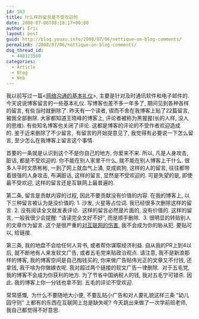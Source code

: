 ```yaml
---
id: 583
title: 什么样的留言是不受欢迎的
date: 2008-07-06T08:18:17+00:00
author: Eric
layout: post
guid: http://blog.youxu.info/2008/07/06/nettique-on-blog-comments/
permalink: /2008/07/06/nettique-on-blog-comments/
dsq_thread_id:
  - 448123560
categories:
  - Article
  - Blog
  - Web
---
```

我以前写过一篇<[网络沟通的基本礼仪](http://blog.youxu.info/2007/08/11/netettiquet/)>, 主要是针对及时通讯软件和电子邮件的.  今天说说博客留言的一些基本礼仪. 写博客也差不多一年多了, 期间见到各种各样的留言, 有些当时就删除了. 昨天有一个读者, 锲而不舍在我博客上贴了22篇留言, 被我全部删除. 大家都知道王晓峰的博客上, 评论者被称为黑猩猩(长的人样, 没人的思维). 有些知名博客也关闭了评论. 这都是博客的评论的不受作者欢迎造成的. 鉴于近来删除了不少留言,  有留言的开始提意见了, 我觉得有必要说一下怎么留言, 至少怎么在我博客上留言这个事情.

首要的一条就是认识到这个不是你自己的地方, 你爱来不来. 所以, 凡是人身攻击, 脏话, 都是不受欢迎的. 你不能在别人家里干什么, 就不能在别人博客上干什么. 很多人平时文质彬彬, 一到了网上就血气上涌, 变成疯狗, 这样的人的留言, 往往都带着很强的人身攻击, 布满脏话, 这样的留言, 显然是不受欢迎的. 可是失望的是, 即使最不受欢迎, 这样的留言还是互联网上最普遍的.

第二条, 留言是贡献内容的过程, 因此不要贡献没有价值的内容. 在我的博客上, 以下三种留言被认为是没价值的: 1. 沙发, 火星等占位词. 我已经很多次删除这样的留言. 2. 没有阅读全文就发表评论.  这样的留言必然是片面的, 没有价值的. 这样的留言, 一般我很少会提醒: &#8220;请读完全文好不好&#8221;, 而是顺手删除.  3. 很明显的转贴别人的文章作为留言. 这个是很严重的[对互联网的伤害](http://www.dbanotes.net/review/anti_copy_tech_articles.html), 我不会成为你的胁从犯. 要贴可以, 给链接.

第三条, 我的地盘不会给任何人背书, 或者帮你谋取经济利益. 自从我的PR上到4以后, 就不断地有人来发软文广告, 或者五毛党来贴政治观点. 请注意, 我不是新浪那样的博客, 我的博客空间是自己掏钱买的, 你来做广告贴伟光正的文章又不付钱, 还拿钱, 我干啥为你做嫁衣呢. 我对超过两个链接的软文广告一律删除.  对于五毛党, 我的博客不会成为你获利的地方. 为了节省中国纳税人的钱, 我对五毛宁可错杀. 因此. 我的博客上你一分钱也拿不到. 五毛的评论不受欢迎.

常常感慨,  为什么不要随地大小便, 不要乱贴小广告和对人要礼貌这样三条 &#8220;幼儿园守则&#8221; 上都有的东西在互联网上总是缺失呢? 今天跳出来做了一次学前班老师, 我自己都觉得不好意思.